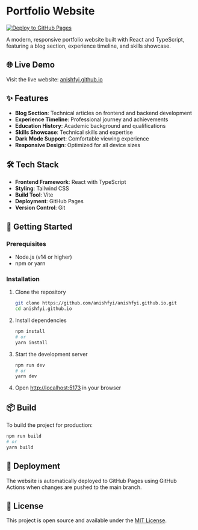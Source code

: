 # Portfolio Website

[![Deploy to GitHub Pages](https://github.com/anishfyi/anishfyi.github.io/actions/workflows/deploy.yml/badge.svg)](https://github.com/anishfyi/anishfyi.github.io/actions/workflows/deploy.yml)

A modern, responsive portfolio website built with React and TypeScript, featuring a blog section, experience timeline, and skills showcase.

## 🌐 Live Demo

Visit the live website: [anishfyi.github.io](https://anishfyi.github.io)

## ✨ Features

- **Blog Section**: Technical articles on frontend and backend development
- **Experience Timeline**: Professional journey and achievements
- **Education History**: Academic background and qualifications
- **Skills Showcase**: Technical skills and expertise
- **Dark Mode Support**: Comfortable viewing experience
- **Responsive Design**: Optimized for all device sizes

## 🛠️ Tech Stack

- **Frontend Framework**: React with TypeScript
- **Styling**: Tailwind CSS
- **Build Tool**: Vite
- **Deployment**: GitHub Pages
- **Version Control**: Git

## 🚀 Getting Started

### Prerequisites

- Node.js (v14 or higher)
- npm or yarn

### Installation

1. Clone the repository
   ```bash
   git clone https://github.com/anishfyi/anishfyi.github.io.git
   cd anishfyi.github.io
   ```

2. Install dependencies
   ```bash
   npm install
   # or
   yarn install
   ```

3. Start the development server
   ```bash
   npm run dev
   # or
   yarn dev
   ```

4. Open [http://localhost:5173](http://localhost:5173) in your browser

## 📦 Build

To build the project for production:

```bash
npm run build
# or
yarn build
```

## 🔄 Deployment

The website is automatically deployed to GitHub Pages using GitHub Actions when changes are pushed to the main branch.

## 📝 License

This project is open source and available under the [MIT License](LICENSE).
